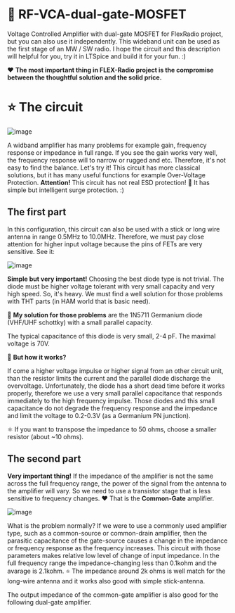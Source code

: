 # 🚀 RF-VCA-dual-gate-MOSFET
Voltage Controlled Amplifier with dual-gate MOSFET for FlexRadio project, but you can also use it independently. This wideband unit can be used as the first stage of an MW / SW radio. I hope the circuit and this description will helpful for you, try it in LTSpice and build it for your fun. :)

❤️ **The most important thing in FLEX-Radio project is the compromise between the thoughtful solution and the solid price.** 

# ⭐ The circuit

![image](https://github.com/user-attachments/assets/aae4cbdf-b068-447e-b932-1c078603d19b)

A widband amplifier has many problems for example gain, frequency response or impedance in full range. If you see the gain works very well, the frequency response will to narrow or rugged and etc. Therefore, it's not easy to find the balance. Let's try it! This circuit has more classical solutions, but it has many useful functions for example Over-Voltage Protection. **Attention!** This circuit has not real ESD protection! 🥇 It has simple but intelligent surge protection. :)
 
## The first part

In this configuration, this circuit can also be used with a stick or long wire antenna in range 0.5MHz to 10.0MHz. Therefore, we must pay close attention for higher input voltage because the pins of FETs are very sensitive. See it:

![image](https://github.com/user-attachments/assets/869b88dc-ef5f-4f53-b2c9-b8c5a19f63f6)

**Simple but very important!** Choosing the best diode type is not trivial. The diode must be higher voltage tolerant with very small capacity and very high speed. So, it's heavy. We must find a well solution for those problems with THT parts (in HAM world that is basic need). 

🚀 **My solution for those problems** are the 1N5711 Germanium diode (VHF/UHF schottky) with a small parallel capacity. 

The typical capacitance of this diode is very small, 2-4 pF. The maximal voltage is 70V. 

📐 **But how it works?**

If come a higher voltage impulse or higher signal from an other circuit unit, than the resistor limits the current and the parallel diode discharge the overvoltage. Unfortunately, the diode has a short dead time before it works properly, therefore we use a very small parallel capacitance that responds immediately to the high frequency impulse. Those diodes and this small capacitance do not degrade the frequency response and the impedance and limit the voltage to 0.2-0.3V (as a Germanium PN junction).

⚛️ If you want to transpose the impedance to 50 ohms, choose a smaller resistor (about ~10 ohms).

## The second part

**Very important thing!** If the impedance of the amplifier is not the same across the full frequency range, the power of the signal from the antenna to the amplifier will vary. So we need to use a transistor stage that is less sensitive to frequency changes. ❤️ That is the **Common-Gate** amplifier.

![image](https://github.com/user-attachments/assets/1edb7014-1d43-451e-95d0-8a0e5c23d2f7)

What is the problem normally? If we were to use a commonly used amplifier type, such as a common-source or common-drain amplifier, then the parasitic capacitance of the gate-source causes a change in the impedance or frequency response as the frequency increases. This circuit with those parameters makes relative low level of change of input impedance. In the full frequency range the impedance-changing less than 0.1kohm and the avarage is 2.1kohm. ⭐ The impedance around 2k ohms is well match for the long-wire antenna and it works also good with simple stick-antenna.

The output impedance of the common-gate amplifier is also good for the following dual-gate amplifier.


